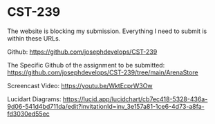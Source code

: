 # CST-239

The website is blocking my submission. Everything I need to submit is within these URLs.

Github:
https://github.com/josephdevelops/CST-239

The Specific Github of the assignment to be submitted:
https://github.com/josephdevelops/CST-239/tree/main/ArenaStore

Screencast Video:
https://youtu.be/WktEcprW3Ow

Lucidart Diagrams:
https://lucid.app/lucidchart/cb7ec418-5328-436a-9d06-541d4bd711da/edit?invitationId=inv_3e157a81-1ce6-4d73-a8fa-fd3030ed55ec